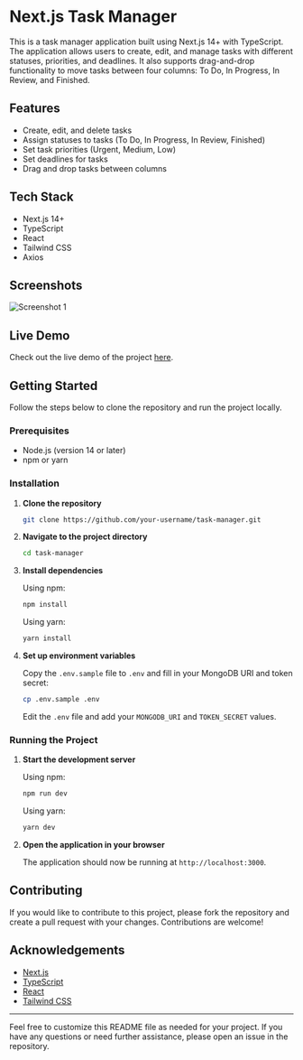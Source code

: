 # Next.js Task Manager

This is a task manager application built using Next.js 14+ with TypeScript. The application allows users to create, edit, and manage tasks with different statuses, priorities, and deadlines. It also supports drag-and-drop functionality to move tasks between four columns: To Do, In Progress, In Review, and Finished.

## Features

- Create, edit, and delete tasks
- Assign statuses to tasks (To Do, In Progress, In Review, Finished)
- Set task priorities (Urgent, Medium, Low)
- Set deadlines for tasks
- Drag and drop tasks between columns

## Tech Stack

- Next.js 14+
- TypeScript
- React
- Tailwind CSS
- Axios

## Screenshots

![Screenshot 1](https://i.imgur.com/uHRwOIK.png)

## Live Demo

Check out the live demo of the project [here](https://task-manager-inky-beta.vercel.app/).

## Getting Started

Follow the steps below to clone the repository and run the project locally.

### Prerequisites

- Node.js (version 14 or later)
- npm or yarn

### Installation

1. **Clone the repository**

   ```bash
   git clone https://github.com/your-username/task-manager.git
   ```

2. **Navigate to the project directory**

   ```bash
   cd task-manager
   ```

3. **Install dependencies**

   Using npm:

   ```bash
   npm install
   ```

   Using yarn:

   ```bash
   yarn install
   ```

4. **Set up environment variables**

   Copy the `.env.sample` file to `.env` and fill in your MongoDB URI and token secret:

   ```bash
   cp .env.sample .env
   ```

   Edit the `.env` file and add your `MONGODB_URI` and `TOKEN_SECRET` values.

### Running the Project

1. **Start the development server**

   Using npm:

   ```bash
   npm run dev
   ```

   Using yarn:

   ```bash
   yarn dev
   ```

2. **Open the application in your browser**

   The application should now be running at `http://localhost:3000`.

## Contributing

If you would like to contribute to this project, please fork the repository and create a pull request with your changes. Contributions are welcome!

## Acknowledgements

- [Next.js](https://nextjs.org/)
- [TypeScript](https://www.typescriptlang.org/)
- [React](https://reactjs.org/)
- [Tailwind CSS](https://tailwindcss.com/)

---

Feel free to customize this README file as needed for your project. If you have any questions or need further assistance, please open an issue in the repository.
